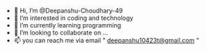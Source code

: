 - 👋 Hi, I’m @Deepanshu-Choudhary-49
- 👀 I’m interested in coding and technology
- 🌱 I’m currently learning programming 
- 💞️ I’m looking to collaborate on ...
- 📫 you can reach me via email " deepanshu10423t@gmail.com "

<!---
Deepanshu-Choudhary-49/Deepanshu-Choudhary-49 is a ✨ special ✨ repository because its `README.md` (this file) appears on your GitHub profile.
You can click the Preview link to take a look at your changes.
--->
